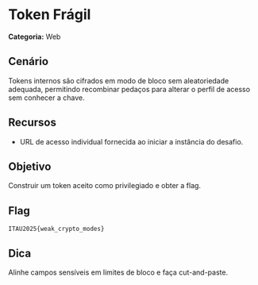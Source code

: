 # Token Frágil

**Categoria:** Web

## Cenário
Tokens internos são cifrados em modo de bloco sem aleatoriedade adequada, permitindo recombinar pedaços para alterar o perfil de acesso sem conhecer a chave.

## Recursos
- URL de acesso individual fornecida ao iniciar a instância do desafio.

## Objetivo
Construir um token aceito como privilegiado e obter a flag.

## Flag
`ITAU2025{weak_crypto_modes}`

## Dica
Alinhe campos sensíveis em limites de bloco e faça cut-and-paste.
